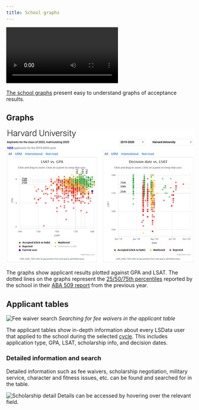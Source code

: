 ```yaml
---
title: School graphs
---
```


<video controls className="border--round box-shadow-wide">
<source src="/videos/school-graphs.mp4" type="video/mp4"></source>
</video>

[The school graphs](https://www.lawschooldata.org/school) present easy to understand graphs of acceptance results.

## Graphs
![HLS graphs](/img/school-graphs.jpg)

The graphs show applicant results plotted against GPA and LSAT. The dotted lines on the graphs represent the [25/50/75th percentiles](terminology#255075th-percentile) reported by the school in their [ABA 509 report](terminology#aba-509-report) from the previous year.

## Applicant tables

![Fee waiver search](/img/fee-waiver-search.jpg)
*Searching for fee waivers in the applicant table*

The applicant tables show in-depth information about every LSData user that applied to the school during the selected [cycle](terminology#cycle). This includes application type, GPA, LSAT, scholarship info, and decision dates.


### Detailed information and search
Detailed information such as fee waivers, scholarship negotiation, military service, character and fitness issues, etc. can be found and searched for in the table. 

![Scholarship detail](/img/scholarship-detail.jpg)
Details can be accessed by hovering over the relevant field.